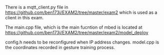 There is a mqtt_client.py file in 
https://github.com/ben173j/EXAM2/tree/master/exam2 
which is used as a client in this exam.

The main.cpp file, which is the main fucntion of mbed is located at
https://github.com/ben173j/EXAM2/tree/master/exam2/model_deploy

config.h needs to be reconfigured when IP address changes.
model.cpp is the coordinates recorded in gesture training process.

